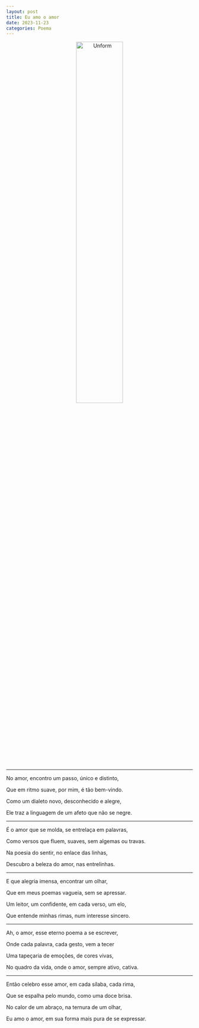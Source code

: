 ```yaml
---
layout: post
title: Eu amo o amor
date: 2023-11-23
categories: Poema
---
```


<p align="center">
<img src="{{ site.baseurl }}/images/2023-11-23-Eu-amo-o-amor.png" 
height="50%" width="50%" alt="Unform" />
</p>

---

No amor, encontro um passo, único e distinto,

Que em ritmo suave, por mim, é tão bem-vindo.

Como um dialeto novo, desconhecido e alegre,

Ele traz a linguagem de um afeto que não se negre.

---

É o amor que se molda, se entrelaça em palavras,

Como versos que fluem, suaves, sem algemas ou travas.

Na poesia do sentir, no enlace das linhas,

Descubro a beleza do amor, nas entrelinhas.

---

E que alegria imensa, encontrar um olhar,

Que em meus poemas vagueia, sem se apressar.

Um leitor, um confidente, em cada verso, um elo,

Que entende minhas rimas, num interesse sincero.

---

Ah, o amor, esse eterno poema a se escrever,

Onde cada palavra, cada gesto, vem a tecer

Uma tapeçaria de emoções, de cores vivas,

No quadro da vida, onde o amor, sempre ativo, cativa.

---

Então celebro esse amor, em cada sílaba, cada rima,

Que se espalha pelo mundo, como uma doce brisa.

No calor de um abraço, na ternura de um olhar,

Eu amo o amor, em sua forma mais pura de se expressar.